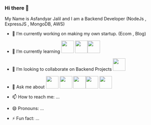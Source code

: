 ### Hi there 👋

My Name is Asfandyar Jalil and I am a Backend Developer (NodeJs , ExpressJS , MongoDB, AWS)

- 🔭 I’m currently working on making my own startup. (Ecom , Blog)
- 🌱 I’m currently learning <img src="https://cdn4.iconfinder.com/data/icons/vector-brand-logos/40/AWS-64.png" width="40" /> <img src="https://cdn-icons-png.flaticon.com/256/2818/2818793.png" width="40"/><img src="https://cdn-icons-png.flaticon.com/256/5266/5266248.png" width="40"/>
- 👯 I’m looking to collaborate on Backend Projects <img src="https://cdn-icons-png.flaticon.com/256/919/919825.png" width="40"/>
- 💬 Ask me about
  <img src="https://cdn-icons-png.flaticon.com/256/3306/3306838.png" width="40"/> <img src="https://cdn-icons-png.flaticon.com/256/1719/1719695.png" width="40"/> <img src="https://cdn-icons-png.flaticon.com/512/1410/1410534.png" width="40"/><img src="https://cdn-icons-png.flaticon.com/256/919/919825.png" width="40"/> <img src="https://cdn4.iconfinder.com/data/icons/vector-brand-logos/40/AWS-64.png" width="40" />

- 📫 How to reach me: ...
- 😄 Pronouns: ...
- ⚡ Fun fact: ...
